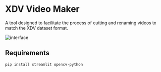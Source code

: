 # XDV Video Maker

A tool designed to facilitate the process of cutting and renaming videos to match the XDV dataset format.

![interface](./zuxdv_maker.png)

## Requirements

    pip install streamlit opencv-python

